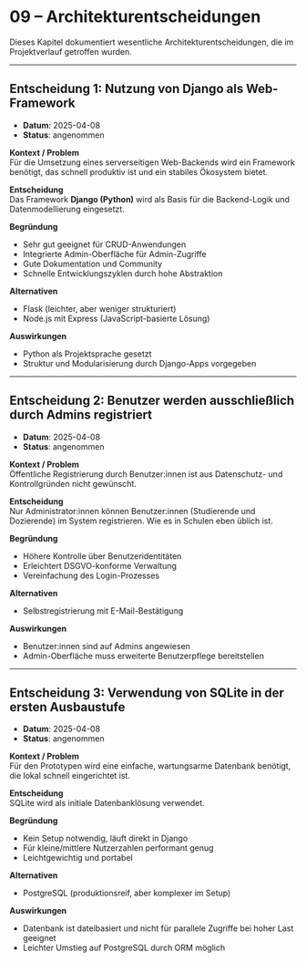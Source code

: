 # 09 – Architekturentscheidungen

Dieses Kapitel dokumentiert wesentliche Architekturentscheidungen, die im Projektverlauf getroffen wurden.

---

## Entscheidung 1: Nutzung von Django als Web-Framework

- **Datum**: 2025-04-08  
- **Status**: angenommen

**Kontext / Problem**  
Für die Umsetzung eines serverseitigen Web-Backends wird ein Framework benötigt, das schnell produktiv ist und ein stabiles Ökosystem bietet.

**Entscheidung**  
Das Framework **Django (Python)** wird als Basis für die Backend-Logik und Datenmodellierung eingesetzt.

**Begründung**  
- Sehr gut geeignet für CRUD-Anwendungen
- Integrierte Admin-Oberfläche für Admin-Zugriffe
- Gute Dokumentation und Community
- Schnelle Entwicklungszyklen durch hohe Abstraktion

**Alternativen**  
- Flask (leichter, aber weniger strukturiert)
- Node.js mit Express (JavaScript-basierte Lösung)

**Auswirkungen**  
- Python als Projektsprache gesetzt
- Struktur und Modularisierung durch Django-Apps vorgegeben

---

## Entscheidung 2: Benutzer werden ausschließlich durch Admins registriert

- **Datum**: 2025-04-08  
- **Status**: angenommen

**Kontext / Problem**  
Öffentliche Registrierung durch Benutzer:innen ist aus Datenschutz- und Kontrollgründen nicht gewünscht.

**Entscheidung**  
Nur Administrator:innen können Benutzer:innen (Studierende und Dozierende) im System registrieren. 
Wie es in Schulen eben üblich ist.

**Begründung**  
- Höhere Kontrolle über Benutzeridentitäten
- Erleichtert DSGVO-konforme Verwaltung
- Vereinfachung des Login-Prozesses

**Alternativen**  
- Selbstregistrierung mit E-Mail-Bestätigung

**Auswirkungen**  
- Benutzer:innen sind auf Admins angewiesen
- Admin-Oberfläche muss erweiterte Benutzerpflege bereitstellen

---

## Entscheidung 3: Verwendung von SQLite in der ersten Ausbaustufe

- **Datum**: 2025-04-08  
- **Status**: angenommen

**Kontext / Problem**  
Für den Prototypen wird eine einfache, wartungsarme Datenbank benötigt, die lokal schnell eingerichtet ist.

**Entscheidung**  
SQLite wird als initiale Datenbanklösung verwendet.

**Begründung**  
- Kein Setup notwendig, läuft direkt in Django
- Für kleine/mittlere Nutzerzahlen performant genug
- Leichtgewichtig und portabel

**Alternativen**  
- PostgreSQL (produktionsreif, aber komplexer im Setup)

**Auswirkungen**  
- Datenbank ist dateibasiert und nicht für parallele Zugriffe bei hoher Last geeignet
- Leichter Umstieg auf PostgreSQL durch ORM möglich

